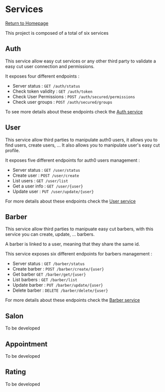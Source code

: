 # Services

[Return to Homepage](../README.md)

This project is composed of a total of six services

## Auth

This service allow easy cut services or any other third party to validate a easy cut user connection and permissions.

It exposes four different endpoints :

* Server status : `GET /auth/status`
* Check token validity : `GET /auth/token` 
* Check User Permissions : `POST /auth/secured/permissions`
* Check user groups : `POST /auth/secured/groups`

To see more details about these endpoints check the [Auth service](auth/README.md)

## User

This service allow third parties to manipulate auth0 users, it allows you to find users,
create users, ...
It also allows you to manipulate user's easy cut profile.

It exposes five different endpoints for auth0 users management :

* Server status : `GET /user/status`
* Create user : `POST /user/create`
* List users : `GET /user/list`
* Get a user info : `GET /user/{user}`
* Update user : `PUT /user/update/{user}`

For more details about these endpoints check the [User service](user/README.md)

## Barber

This service allow third parties to manipuate easy cut barbers, with this service you can
create, update, ... barbers.

A barber is linked to a user, meaning that they share the same id.

This service exposes six different endpoints for barbers management :

* Server status : `GET /barber/status`
* Create barber : `POST /barber/create/{user}`
* Get barber `GET /barber/get/{user}`
* List barbers : `GET /barber/list`
* Update barber : `PUT /barber/update/{user}`
* Delete barber : `DELETE /barber/delete/{user}`

For more details about these endpoints check the [Barber service](barber/README.md)

## Salon

To be developed

## Appointment

To be developed

## Rating

To be developed
